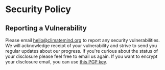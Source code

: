 # Security Policy

## Reporting a Vulnerability

Please email hello@climatemind.org to report any security vulnerabilities. We will acknowledge receipt of your vulnerability and strive to send you regular updates about our progress. If you're curious about the status of your disclosure please feel free to email us again. If you want to encrypt your disclosure email, you can use [this PGP key](https://gist.githubusercontent.com/climate-mind/551affe83f39482e7b931d488f3e84b1/raw/9a2221207cf6e7b92ae84e7333afbce0a0bf8f31/gistfile1.txt).
